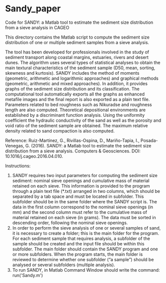 # Sandy_paper
Code for SANDY: a Matlab tool to estimate the sediment size distribution from a sieve analysis in CAGEO

This directory contains the Matlab script to compute the sediment size distribution of one or multiple sediment samples from a sieve analysis.

The tool has been developed for professionals involved in the study of sediment transport along coastal margins, estuaries, rivers and desert dunes. The algorithm uses several types of statistical analyses to obtain the main textural characteristics of the sediment sample (D50, mean, sorting, skewness and kurtosis). SANDY includes the method of moments (geometric, arithmetic and logarithmic approaches) and graphical methods (geometric, arithmetic and mixed approaches). In addition, it provides graphs of the sediment size distribution and its classification. The computational tool automatically exports all the graphs as enhanced metafile images and the final report is also exported as a plain text file. Parameters related to bed roughness such as Nikuradse and roughness length are also computed. Theoretical depositional environments are established by a discriminant function analysis. Using the uniformity coefficient the hydraulic conductivity of the sand as well as the porosity and void ratio of the sediment sample are obtained. The maximum relative density related to sand compaction is also computed. 

Reference:
Ruiz-Martinez, G., Rivillas-Ospina, D., Mariño-Tapia, I., Posada-Venegas, G. (2016). SANDY: a Matlab tool to estimate the sediment size distribution from a sieve analysis. Computers & Geosciences. DOI: 10.1016/j.cageo.2016.04.010.

Instructions:
1. SANDY requires two input parameters for computing the sediment size sediment: nominal sieve openings and cumulative mass of material retained on each sieve. This information is provided to the program through a plain text file (*.txt) arranged in two columns, which should be separated by a tab space and must be located in subfolder. This subfolder should be in the same folder where the SANDY script is. The data in the first column correspond to the nominal sieve openings (in mm) and the second column must refer to the cumulative mass of material retained on each sieve (in grams). The data must be sorted in descending order, following the nominal sieve openings.
2. In order to perform the sieve analysis of one or several samples of sand, it is necessary to create a folder; this is the main folder for the program. For each sediment sample that requires analysis, a subfolder of the sample should be created and the input file should be within this subfolder. The main folder should contain the SANDY program and one or more subfolders. When the program starts, the main folder is reviewed to determine whether one subfolder (“a sample”) should be analysed or several subfolders (multiple analysis).
3. To run SANDY, in Matlab Command Window should write the command:
run('Sandy.m')
